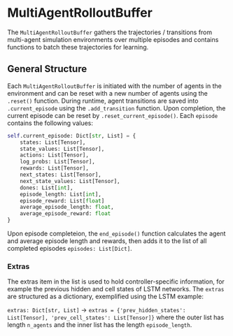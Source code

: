 # MultiAgentRolloutBuffer
The ``MultiAgentRolloutBuffer`` gathers the trajectories / transitions from multi-agent simulation environments over multiple episodes and contains functions to batch these trajectories for learning. 

## General Structure
Each ``MultiAgentRolloutBuffer`` is initiated with the number of agents in the environment and can be reset with a new number of agents using the ``.reset()`` function. During runtime, agent transitions are saved into ``.current_episode`` using the ``.add_transition`` function. Upon completion, the current episode can be reset by ``.reset_current_episode()``. Each ``episode`` contains the following values:

```python
self.current_episode: Dict[str, List] = {
    states: List[Tensor],
    state_values: List[Tensor],
    actions: List[Tensor],
    log_probs: List[Tensor],
    rewards: List[Tensor],
    next_states: List[Tensor],
    next_state_values: List[Tensor],
    dones: List[int],
    episode_length: List[int],
    episode_reward: List[float]
    average_episode_length: float,
    average_episode_reward: float
}
```

Upon episode completeion, the ``end_episode()`` function calculates the agent and average episode length and rewards, then adds it to the list of all completed episodes ``episodes: List[Dict]``. 

### Extras
The extras item in the list is used to hold controller-specific information, for example the previous hidden and cell states of LSTM networks. The ``extras`` are structured as a dictionary, exemplified using the LSTM example: 

``extras: Dict[str, List]`` $\rightarrow$ ``extras = {'prev_hidden_states': List[Tensor], 'prev_cell_states': List[Tensor]}`` where the outer list has length ``n_agents`` and the inner list has the length ``episode_length``. 